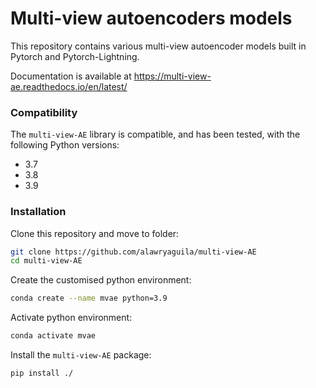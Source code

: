 # Multi-view autoencoders models 

This repository contains various multi-view autoencoder models built in Pytorch and Pytorch-Lightning. 

Documentation is available at https://multi-view-ae.readthedocs.io/en/latest/

### Compatibility
The ``multi-view-AE`` library is compatible, and has been tested, with the following Python versions:
* 3.7
* 3.8
* 3.9

### Installation
Clone this repository and move to folder:
```bash
git clone https://github.com/alawryaguila/multi-view-AE
cd multi-view-AE
```

Create the customised python environment:
```bash
conda create --name mvae python=3.9
```

Activate python environment:
```bash
conda activate mvae
```

Install the ``multi-view-AE`` package:
```bash
pip install ./
```

